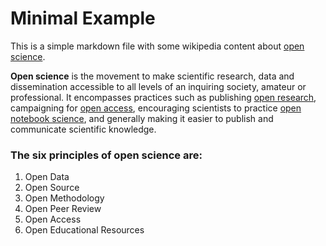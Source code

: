 # Minimal Example

This is a simple markdown file with some wikipedia content about 
[open science](https://en.wikipedia.org/wiki/Open_science).

__Open science__ is the movement to make scientific research, data and 
dissemination accessible to all levels of an inquiring society, amateur or professional. It encompasses practices such as publishing 
[open research](https://en.wikipedia.org/wiki/Open_research), 
campaigning for [open access](https://en.wikipedia.org/wiki/Open_access), 
encouraging scientists to practice 
[open notebook science](https://en.wikipedia.org/wiki/Open_notebook_science), 
and generally making it easier to publish and communicate scientific knowledge.


### The six principles of open science are:

1. Open Data
2. Open Source
3. Open Methodology
4. Open Peer Review
5. Open Access
6. Open Educational Resources
